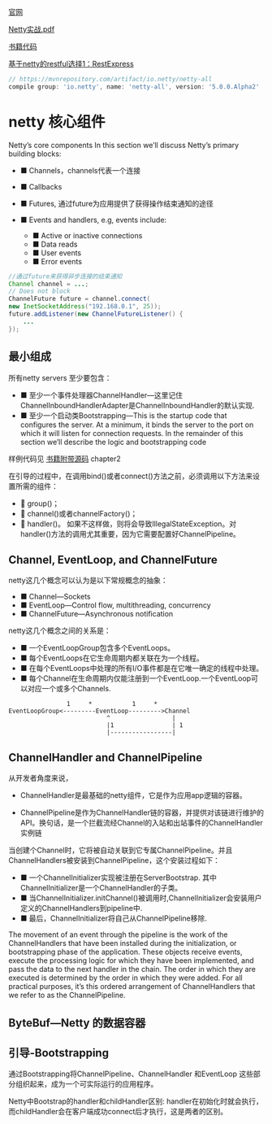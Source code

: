 
[官网](netty.io)

[Netty实战.pdf](https://github.com/loveLynch/Book/blob/master/Netty%E5%AE%9E%E6%88%98.pdf)

[书籍代码](https://github.com/ReactivePlatform/netty-in-action-cn)

[基于netty的restful选择1：RestExpress](https://github.com/RestExpress/RestExpress)

```groovy
// https://mvnrepository.com/artifact/io.netty/netty-all
compile group: 'io.netty', name: 'netty-all', version: '5.0.0.Alpha2'
```

# netty 核心组件
Netty’s core components
In this section we’ll discuss Netty’s primary building blocks:

- ■ Channels，channels代表一个连接
- ■ Callbacks
- ■ Futures, 通过future为应用提供了获得操作结束通知的途径
- ■ Events and handlers, e.g, events include:

    - ■ Active or inactive connections
    - ■ Data reads
    - ■ User events
    - ■ Error events


```java
//通过future来获得异步连接的结束通知
Channel channel = ...;
// Does not block
ChannelFuture future = channel.connect(
new InetSocketAddress("192.168.0.1", 25));
future.addListener(new ChannelFutureListener() {
    ...
});
```

## 最小组成
所有netty servers 至少要包含：

- ■ 至少一个事件处理器ChannelHandler—这里记住ChannelInboundHandlerAdapter是ChannelInboundHandler的默认实现.
- ■ 至少一个启动类Bootstrapping—This is the startup code that configures the server. At a minimum,
it binds the server to the port on which it will listen for connection requests.
In the remainder of this section we’ll describe the logic and bootstrapping code

样例代码见 [书籍附带源码](https://github.com/ReactivePlatform/netty-in-action-cn) chapter2

在引导的过程中，在调用bind()或者connect()方法之前，必须调用以下方法来设置所需的组件：
-  group()；
-  channel()或者channelFactory()；
-  handler()。
如果不这样做，则将会导致IllegalStateException。对handler()方法的调用尤其重要，因为它需要配置好ChannelPipeline。

## Channel, EventLoop, and ChannelFuture

netty这几个概念可以认为是以下常规概念的抽象：

- ■ Channel—Sockets
- ■ EventLoop—Control flow, multithreading, concurrency
- ■ ChannelFuture—Asynchronous notification

netty这几个概念之间的关系是：

- ■ 一个EventLoopGroup包含多个EventLoops。
- ■ 每个EventLoops在它生命周期内都关联在为一个线程。
- ■ 在每个EventLoops中处理的所有I/O事件都是在它唯一确定的线程中处理。
- ■ 每个Channel在生命周期内仅能注册到一个EventLoop.一个EventLoop可以对应一个或多个Channels.

```
                1     *           1     *    
EventLoopGroup<---------EventLoop--------->Channel
                           ^                 |
                           |1                | 1
                           |-----------------|
```

## ChannelHandler and ChannelPipeline

从开发者角度来说，

- ChannelHandler是最基础的netty组件，它是作为应用app逻辑的容器。

- ChannelPipeline是作为ChannelHandler链的容器，并提供对该链进行维护的API。换句话，是一个拦截流经Channel的入站和出站事件的ChannelHandler 实例链

当创建个Channel时，它将被自动关联到它专属ChannelPipeline。并且ChannelHandlers被安装到ChannelPipeline，这个安装过程如下：

- ■ 一个ChannelInitializer实现被注册在ServerBootstrap. 其中ChannelInitializer是一个ChannelHandler的子类。
- ■ 当ChannelInitializer.initChannel()被调用时,ChannelInitializer会安装用户定义的ChannelHandlers到pipeline中.
- ■ 最后，ChannelInitializer将自己从ChannelPipeline移除.

The movement of an event through the pipeline is the work of the ChannelHandlers
that have been installed during the initialization, or bootstrapping phase of the application.
These objects receive events, execute the processing logic for which they have
been implemented, and pass the data to the next handler in the chain. The order in
which they are executed is determined by the order in which they were added. For all
practical purposes, it’s this ordered arrangement of ChannelHandlers that we refer to
as the ChannelPipeline.

## ByteBuf—Netty 的数据容器



## 引导-Bootstrapping

通过Bootstrapping将ChannelPipeline、ChannelHandler 和EventLoop 这些部分组织起来，成为一个可实际运行的应用程序。

Netty中Bootstrap的handler和childHandler区别: handler在初始化时就会执行，而childHandler会在客户端成功connect后才执行，这是两者的区别。

